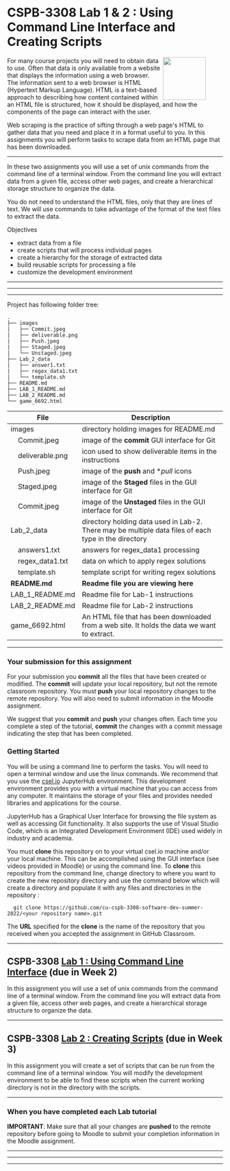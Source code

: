 # CSPB-3308  Lab 1 & 2 :  Using Command Line Interface and Creating Scripts
<figure width=100%>
  <IMG SRC="https://www.colorado.edu/cs/profiles/express/themes/cuspirit/logo.png" WIDTH=100 ALIGN="right">
</figure>

For many course projects you will need to obtain data to use.  Often that data is only available from a website that displays the information using a web browser.  The information sent to a web browser is HTML (Hypertext Markup Language). HTML is a text-based approach to describing how content contained within an HTML file is structured, how it should be displayed, and how the components of the page can interact with the user.

Web scraping is the practice of sifting through a web page's HTML to gather data that you need and place it in a format useful to you.  In this assignments you will perform tasks to scrape data from an HTML page that has been downloaded.      

<hr>
In these two assignments you will use a set of unix commands from the command line of a terminal window.  From the command line you will extract data from a given file, access other web pages, and create a hierarchical storage structure to organize the data.

You do not need to understand the HTML files, only that they are lines of text.  We will use commands to take advantage of the format of the text files to extract the data.

Objectives
* extract data from a file
* create scripts that will process individual pages
* create a hierarchy for the storage of extracted data
* build reusable scripts for processing a file
* customize the development environment 

<hr><hr><hr>

Project has following folder tree:
```
.  
├── images  
|   ├── Commit.jpeg  
|   ├── deliverable.png  
|   ├── Push.jpeg  
|   ├── Staged.jpeg  
|   └── Unstaged.jpeg  
├── Lab_2_data
|   ├── answer1.txt  
|   ├── regex_data1.txt  
|   └── template.sh 
├── README.md  
├── LAB_1_README.md  
├── LAB_2_README.md  
└── game_6692.html  
```

| File | Description |
|---|---|
| images                  | directory holding images for README.md |
| &nbsp;&nbsp;&nbsp;&nbsp;Commit.jpeg        | image of the **commit** GUI interface for Git |
| &nbsp;&nbsp;&nbsp;&nbsp;deliverable.png    | icon used to show deliverable items in the instructions |
| &nbsp;&nbsp;&nbsp;&nbsp;Push.jpeg          | image of the **push** and **pull* icons |
| &nbsp;&nbsp;&nbsp;&nbsp;Staged.jpeg        | image of the **Staged** files in the GUI interface for Git |
| &nbsp;&nbsp;&nbsp;&nbsp;Commit.jpeg        | image of the **Unstaged** files in the GUI interface for Git |
| Lab_2_data              | directory holding data used in Lab-2.  There may be multiple data files of each type in the directory |
| &nbsp;&nbsp;&nbsp;&nbsp;answers1.txt       | answers for regex_data1 processing |
| &nbsp;&nbsp;&nbsp;&nbsp;regex_data1.txt    | data on which to apply regex solutions |
| &nbsp;&nbsp;&nbsp;&nbsp;template.sh        | template script for writing regex solutions |
| __README.md__           | __Readme file you are viewing here__ |
| LAB_1_README.md         | Readme file for Lab-1 instructions |
| LAB_2_README.md         | Readme file for Lab-2 instructions |
| game_6692.html          | An HTML file that has been downloaded from a web site.  It holds the data we want to extract.  |


<hr>

### Your submission for this assignment
For your submission you **commit** all the files that have been created or modified.  The **commit** will update your local repository, but not the remote classroom repository.  You must **push** your local repository changes to the remote repository. You will also need to submit information in the Moodle assignment.

We suggest that you **commit** and **push** your changes often.  Each time you complete a step of the tutorial, **commit** the changes with a commit message indicating the step that has been completed. 

### Getting Started
You will be using a command line to perform the tasks.  You will need to open a terminal window and use the linux commands.  We recommend that you use the [csel.io](https://coding.csel.io/) JupyterHub environment.  This development environment provides you with a virtual machine that you can access from any computer.  It maintains the storage of your files and provides needed libraries and applications for the course.

JupyterHub has a Graphical User Interface for browsing the file system as well as accessing Git functionality.  It also supports the use of Visual Studio Code, which is an Integrated Development Environment (IDE) used widely in industry and  academia.   

You must **clone** this repository  on to your virtual csel.io machine and/or your local machine.  This can be accomplished using the GUI interface (see videos provided in Moodle) or using the command line.  To **clone** this repository from the command line, change directory to where you want to create the new repository directory and use the command below which will create a directory and populate it with any files and directories in the repository :
```
  git clone https://github.com/cu-cspb-3308-software-dev-summer-2022/<your repository name>.git
```
The **URL** specified for the **clone** is the name of the repository that you received when you accepted the assignment in GitHub Classroom.
<hr>

## CSPB-3308  [Lab 1 :  Using Command Line Interface](LAB_1_README.md)  (due in Week 2)
In this assignment you will use a set of unix commands from the command line of a terminal window.  From the command line you will extract data from a given file, access other web pages, and create a hierarchical storage structure to organize the data.    
<hr>

## CSPB-3308  [Lab 2 :  Creating Scripts](LAB_2_README.md)   (due in Week 3)
In this assignment you will create a set of scripts that can be run from the command line of a terminal window.  You will modify the development environment to be able to find these scripts when the current working directory is not in the directory with the scripts.

<hr>

### When you have completed each Lab tutorial
**IMPORTANT**: Make sure that all your changes are **pushed** to the remote repository before going to Moodle to submit your completion information in the Moodle assignment.

<hr><hr><hr>
